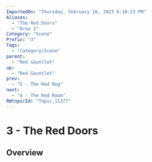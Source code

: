 ```yaml
---
ImportedOn: "Thursday, February 16, 2023 6:10:23 PM"
Aliases:
  - "The Red Doors"
  - "Area 3"
Category: "Scene"
Prefix: "3"
Tags:
  - "Category/Scene"
parent:
  - "Red Gauntlet"
up:
  - "Red Gauntlet"
prev:
  - "5 - The Red Bog"
next:
  - "4 - The Red Room"
RWtopicId: "Topic_11377"
---
```

# 3 - The Red Doors
## Overview
